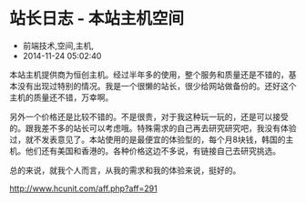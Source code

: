 # 站长日志 - 本站主机空间
- 前端技术,空间,主机,
- 2014-11-24 05:02:40


本站主机提供商为恒创主机。经过半年多的使用，整个服务和质量还是不错的，基本没有出现过特别的情况。我是一个很懒的站长，很少给网站做备份的。还好这个主机的质量还不错，万幸啊。

另外一个价格还是比较不错的。不是很贵，对于我这种玩一玩的，还是可以接受的。跟我差不多的站长可以考虑哦。特殊需求的自己再去研究研究吧，我没有体验过，就不发表意见了。本站使用的是最便宜的体验型的，每个月8块钱，韩国的主机。他们还有美国和香港的。各种价格这边不多说，有链接自己去研究挑选。

总的来说，就我个人而言，从我的需求和我的体验来说，挺好的。

<http://www.hcunit.com/aff.php?aff=291>
